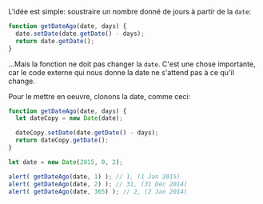 L'idée est simple: soustraire un nombre donné de jours à partir de la `date`:

```js
function getDateAgo(date, days) {
  date.setDate(date.getDate() - days);
  return date.getDate();
}
```

...Mais la fonction ne doit pas changer la `date`. C'est une chose importante, car le code externe qui nous donne la date ne s'attend pas à ce qu'il change.

Pour le mettre en oeuvre, clonons la date, comme ceci:

```js run demo
function getDateAgo(date, days) {
  let dateCopy = new Date(date);

  dateCopy.setDate(date.getDate() - days);
  return dateCopy.getDate();
}

let date = new Date(2015, 0, 2);

alert( getDateAgo(date, 1) ); // 1, (1 Jan 2015)
alert( getDateAgo(date, 2) ); // 31, (31 Dec 2014)
alert( getDateAgo(date, 365) ); // 2, (2 Jan 2014)
```
